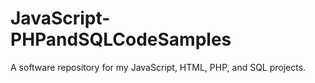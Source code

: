 # JavaScript-PHPandSQLCodeSamples
A software repository for my JavaScript, HTML, PHP, and SQL projects. 

